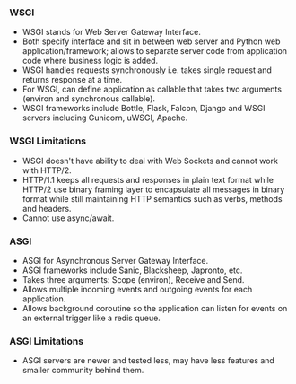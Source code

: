 ### WSGI

- WSGI stands for Web Server Gateway Interface.
- Both specify interface and sit in between web server and Python web application/framework; allows to separate server code from application code where business logic is added.
- WSGI handles requests synchronously i.e. takes single request and returns response at a time.
- For WSGI, can define application as callable that takes two arguments (environ and synchronous callable).
- WSGI frameworks include Bottle, Flask, Falcon, Django and WSGI servers including Gunicorn, uWSGI, Apache.

### WSGI Limitations

- WSGI doesn't have ability to deal with Web Sockets and cannot work with HTTP/2.
- HTTP/1.1 keeps all requests and responses in plain text format while HTTP/2 use binary framing layer to encapsulate all messages in binary format while still maintaining HTTP semantics such as verbs, methods and headers.
- Cannot use async/await.

### ASGI

- ASGI for Asynchronous Server Gateway Interface.
- ASGI frameworks include Sanic, Blacksheep, Japronto, etc.
- Takes three arguments: Scope (environ), Receive and Send.
- Allows multiple incoming events and outgoing events for each application.
- Allows background coroutine so the application can listen for events on an external trigger like a redis queue.

### ASGI Limitations

- ASGI servers are newer and tested less, may have less features and smaller community behind them.
